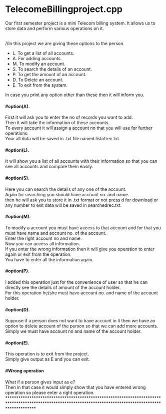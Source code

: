 # TelecomeBillingproject.cpp
Our first semester project is a mini Telecom billing system. It allows us to store data and perform various operations on it.


<br/>
//In this project we are giving these options to the person.
<ul>
     <li> L.        To get a list of all accounts.</li>
     <li> A.       For adding accounts.</li>
     <li> M.       To modify an account.</li>
     <li> S.        To search the details of an account.</li>
     <li> P.        To get the amount of an account.</li>
     <li>D.       To Delete an account.</li>
     <li>E.       To exit from the system.</li>
</ul>
    In case you print any  option other than these then it will inform you.<br/>
 <h4>#option(A).</h4>
    First it will ask you to enter the no of records you want to add.<br/>
    Then it will take the information of these accounts.<br/>
    To every account it will assign a account no that you will use for further operations.<br/>
    Your all data will be saved in .txt file named listofrec.txt.<br/>
 <h4>#option(L).</h4>
    It will show you a list of all accounts with their information so that you can see all accounts and compare them easily.<br/>
<h4> #option(S).</h4>
    Here you can search the details of any one of the account.<br/>
    Again for searching you should have account no. and name.<br/>
    then he will ask you to store it in .txt format or not press d for download or any number to exit data will be saved in searchedrec.txt.<br/>
<h4> #option(M).</h4>
    To modify a account you must have access to that account and for that you must have name and account no. of the account.<br/>
    Enter the right account no and name.<br/>
    Now you can access all information.<br/>
    If you enter the wrong information then it will give you operation to enter again or exit from the operation.<br/>
    You have to enter all the information again.<br/>
<h4> #option(P).</h4>
    I added this operation just for the convenience of user so that he can directly see the details of amount of the account holder.<br/>
    For this operation he/she must have account no. and name of the account holder.<br/>
<h4> #option(D).</h4>
    Suppose if a person does not want to have account in it then we have an option to delete account of the person so that we can add more accounts.<br/>
    Simply we must have account no and name of the account holder.<br/>
 <h4>#option(E).</h4>
    This operation is to exit from the project.<br/>
    Simply give output as E and you can exit.<br/>
<h4> #Wrong operation</h4>
    What if a person gives input as e?<br/>
    Then in that case it would simply show that you have entered wrong operation so please enter a right operation.<br/>
************************************************************************************************************************************************************<br/>

